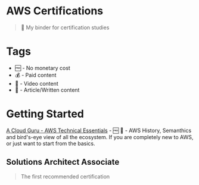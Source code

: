 # AWS Certifications
> 📒 My binder for certification studies

# Tags 

* 🆓 - No monetary cost
* 💰 - Paid content
* 📼 - Video content
* 📖 - Article/Written content

# Getting Started

[A Cloud Guru - AWS Technical Essentials](https://acloud.guru/learn/aws-technical-essentials) - 🆓  📼 - AWS History, Semanthics and bird's-eye view of all the ecosystem. If you are completely new to AWS, or just want to start from the basics.

## Solutions Architect Associate
> The first recommended certification
